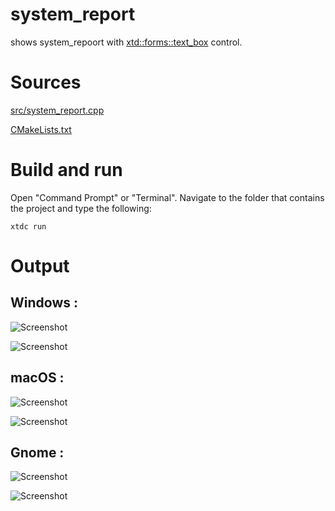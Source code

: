 # system_report

shows system_repoort with [xtd::forms::text_box](../../../../src/xtd_forms/include/xtd/forms/text_box.hpp) control.

# Sources

[src/system_report.cpp](src/system_report.cpp)

[CMakeLists.txt](CMakeLists.txt)

# Build and run

Open "Command Prompt" or "Terminal". Navigate to the folder that contains the project and type the following:

```shell
xtdc run
```

# Output

## Windows :

![Screenshot](../../../../docs/pictures/examples/system_report_w.png)

![Screenshot](../../../../docs/pictures/examples/system_report_wd.png)

## macOS :

![Screenshot](../../../../docs/pictures/examples/system_report_m.png)

![Screenshot](../../../../docs/pictures/examples/system_report_md.png)

## Gnome :

![Screenshot](../../../../docs/pictures/examples/system_report_g.png)

![Screenshot](../../../../docs/pictures/examples/system_report_gd.png)
